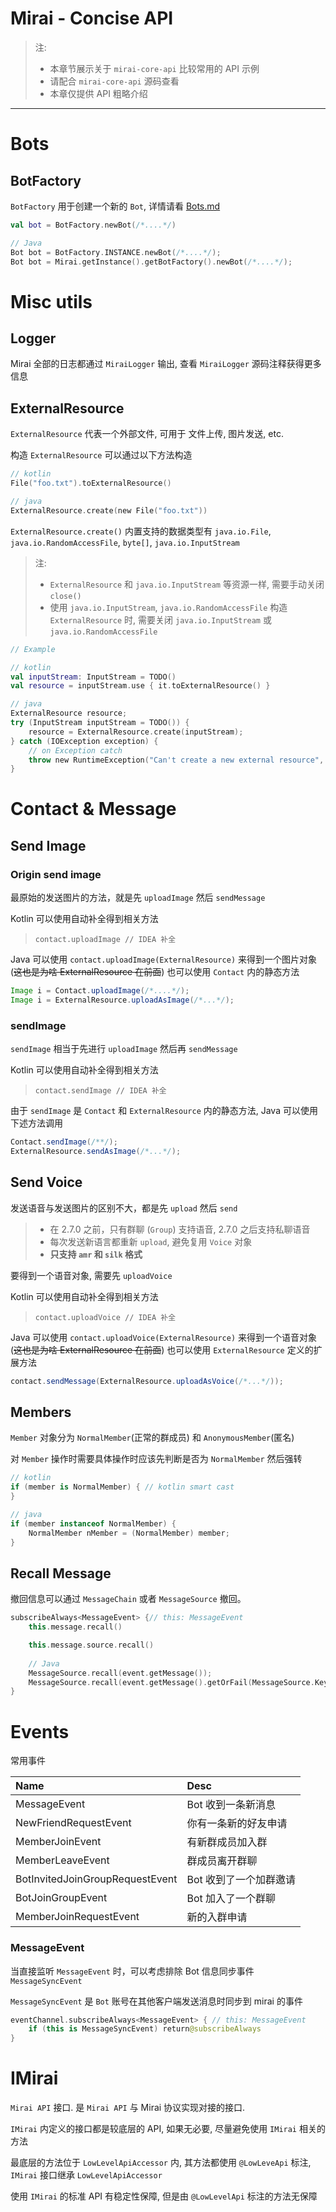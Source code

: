 # Mirai - Concise API

> 注:
> - 本章节展示关于 `mirai-core-api` 比较常用的 API 示例
> - 请配合 `mirai-core-api` 源码查看
> - 本章仅提供 API 粗略介绍

----------------------

# Bots

## BotFactory

`BotFactory` 用于创建一个新的 `Bot`, 详情请看 [Bots.md](Bots.md)

```kotlin
val bot = BotFactory.newBot(/*....*/)

// Java
Bot bot = BotFactory.INSTANCE.newBot(/*....*/);
Bot bot = Mirai.getInstance().getBotFactory().newBot(/*....*/);
```

# Misc utils

## Logger

Mirai 全部的日志都通过 `MiraiLogger` 输出, 查看 `MiraiLogger` 源码注释获得更多信息

## ExternalResource

`ExternalResource` 代表一个外部文件, 可用于 文件上传, 图片发送, etc.

构造 `ExternalResource` 可以通过以下方法构造

```kotlin
// kotlin
File("foo.txt").toExternalResource()

// java
ExternalResource.create(new File("foo.txt"))
```

`ExternalResource.create()` 内置支持的数据类型有 `java.io.File`, `java.io.RandomAccessFile`,
`byte[]`, `java.io.InputStream`

> 注: 
> - `ExternalResource` 和 `java.io.InputStream` 等资源一样, 需要手动关闭 `close()`
> - 使用 `java.io.InputStream`, `java.io.RandomAccessFile` 构造 `ExternalResource`
>   时, 需要关闭 `java.io.InputStream` 或 `java.io.RandomAccessFile`


```kotlin
// Example

// kotlin
val inputStream: InputStream = TODO()
val resource = inputStream.use { it.toExternalResource() }

// java
ExternalResource resource;
try (InputStream inputStream = TODO()) {
    resource = ExternalResource.create(inputStream);
} catch (IOException exception) {
    // on Exception catch
    throw new RuntimeException("Can't create a new external resource", exception);
}

```

# Contact & Message

## Send Image

### Origin send image

最原始的发送图片的方法，就是先 `uploadImage` 然后 `sendMessage`

Kotlin 可以使用自动补全得到相关方法

> `contact.uploadImage // IDEA 补全`

Java 可以使用 `contact.uploadImage(ExternalResource)` 来得到一个图片对象
(~~这也是为啥 ExternalResource 在前面~~)
也可以使用 `Contact` 内的静态方法

```java
Image i = Contact.uploadImage(/*....*/);
Image i = ExternalResource.uploadAsImage(/*...*/);
```

### sendImage

`sendImage` 相当于先进行 `uploadImage` 然后再 `sendMessage`

Kotlin 可以使用自动补全得到相关方法

> `contact.sendImage // IDEA 补全`

由于 `sendImage` 是 `Contact` 和 `ExternalResource` 内的静态方法,
Java 可以使用下述方法调用

```java
Contact.sendImage(/**/);
ExternalResource.sendAsImage(/*...*/);
```

## Send Voice

发送语音与发送图片的区别不大，都是先 `upload` 然后 `send`

> - 在 2.7.0 之前，只有群聊 (`Group`) 支持语音, 2.7.0 之后支持私聊语音
> - 每次发送新语言都重新 `upload`, 避免复用 `Voice` 对象
> - **只支持 `amr` 和 `silk` 格式**

要得到一个语音对象, 需要先 `uploadVoice`

Kotlin 可以使用自动补全得到相关方法

> `contact.uploadVoice // IDEA 补全`

Java 可以使用 `contact.uploadVoice(ExternalResource)` 来得到一个语音对象
(~~这也是为啥 ExternalResource 在前面~~)
也可以使用 `ExternalResource` 定义的扩展方法

```java
contact.sendMessage(ExternalResource.uploadAsVoice(/*...*/));
```

## Members

`Member` 对象分为 `NormalMember`(正常的群成员) 和 `AnonymousMember`(匿名)

对 `Member` 操作时需要具体操作时应该先判断是否为 `NormalMember` 然后强转

```kotlin
// kotlin
if (member is NormalMember) { // kotlin smart cast
}
```
```java
// java
if (member instanceof NormalMember) {
    NormalMember nMember = (NormalMember) member;
}
```

## Recall Message

撤回信息可以通过 `MessageChain` 或者 `MessageSource` 撤回。

```kotlin
subscribeAlways<MessageEvent> {// this: MessageEvent
    this.message.recall()

    this.message.source.recall()
    
    // Java
    MessageSource.recall(event.getMessage());
    MessageSource.recall(event.getMessage().getOrFail(MessageSource.Key));
}
```

# Events

常用事件

| Name                              | Desc                   |
| :----------------                 | :------------          |
| MessageEvent                      | Bot 收到一条新消息        |
| NewFriendRequestEvent             | 你有一条新的好友申请        |
| MemberJoinEvent                   | 有新群成员加入群           |
| MemberLeaveEvent                  | 群成员离开群聊            |
| BotInvitedJoinGroupRequestEvent   | Bot 收到了一个加群邀请     |
| BotJoinGroupEvent                 | Bot 加入了一个群聊         |
| MemberJoinRequestEvent            | 新的入群申请              |

### MessageEvent

当直接监听 `MessageEvent` 时，可以考虑排除 Bot 信息同步事件 `MessageSyncEvent`

`MessageSyncEvent` 是 `Bot` 账号在其他客户端发送消息时同步到 mirai 的事件

```kotlin
eventChannel.subscribeAlways<MessageEvent> { // this: MessageEvent
    if (this is MessageSyncEvent) return@subscribeAlways
}
```

# IMirai

`Mirai API` 接口. 是 `Mirai API` 与 Mirai 协议实现对接的接口.

`IMirai` 内定义的接口都是较底层的 API, 如果无必要, 尽量避免使用 `IMirai` 相关的方法

最底层的方法位于 `LowLevelApiAccessor` 内, 其方法都使用 `@LowLeveApi` 标注,
`IMirai` 接口继承 `LowLevelApiAccessor`

使用 `IMirai` 的标准 API 有稳定性保障, 但是由 `@LowLevelApi` 标注的方法无保障
